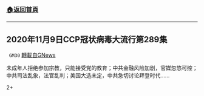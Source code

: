 ###  [:house:返回首頁](https://github.com/ourhimalayas/txt)
---

## 2020年11月9日CCP冠状病毒大流行第289集
` GM30` [轉載自GNews](https://gnews.org/zh-hans/542831/)

未成年人拒绝参加宗教，只能接受党的教育；中共金融风险加剧，官媒忽悠可控；中共司法乱象，法官乱判；美国大选未定，中共急切讨论拜登时代……



2+
